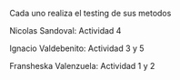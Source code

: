 Cada uno realiza el testing de sus metodos

Nicolas Sandoval:
Actividad 4

Ignacio Valdebenito:
Actividad 3 y 5


Fransheska Valenzuela:
Actividad 1 y 2